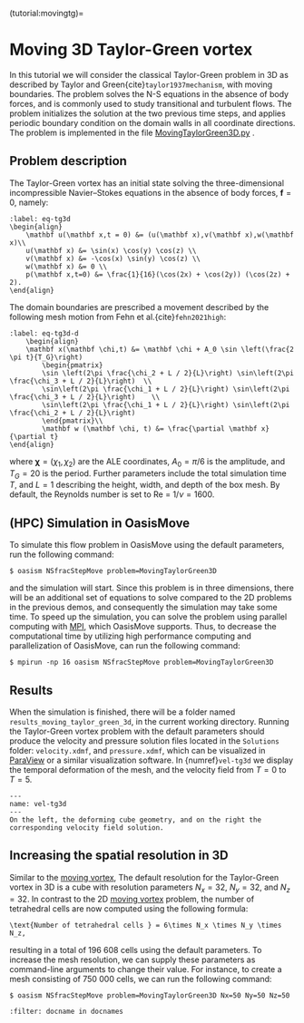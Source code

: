 (tutorial:movingtg)=

# Moving 3D Taylor-Green vortex

In this tutorial we will consider the classical Taylor-Green problem in 3D as described by Taylor and
Green{cite}`taylor1937mechanism`, with moving boundaries. The problem solves the N-S equations in the absence of body
forces, and is commonly used to study transitional and turbulent flows. The problem initializes the solution at the two
previous time steps, and applies periodic boundary condition on the domain walls in all coordinate directions.  
The problem is implemented in the
file [MovingTaylorGreen3D.py](https://github.com/KVSlab/OasisMove/blob/main/src/oasismove/problems/NSfracStep/MovingTaylorGreen3D.py)
.

## Problem description

The Taylor-Green vortex has an initial state solving the three-dimensional incompressible Navier–Stokes equations in the
absence of body forces, $\mathbf{f} = 0$, namely:

```{math}
:label: eq-tg3d
\begin{align}
    \mathbf u(\mathbf x,t = 0) &= (u(\mathbf x),v(\mathbf x),w(\mathbf x)\\
    u(\mathbf x) &= \sin(x) \cos(y) \cos(z) \\
    v(\mathbf x) &= -\cos(x) \sin(y) \cos(z) \\
    w(\mathbf x) &= 0 \\
    p(\mathbf x,t=0) &= \frac{1}{16}(\cos(2x) + \cos(2y)) (\cos(2z) + 2).
\end{align}
```

The domain boundaries are prescribed a movement described by the following mesh motion from Fehn et
al.{cite}`fehn2021high`:

```{math}
:label: eq-tg3d-d
    \begin{align}
    \mathbf x(\mathbf \chi,t) &= \mathbf \chi + A_0 \sin \left(\frac{2 \pi t}{T_G}\right)
        \begin{pmatrix}
        \sin \left(2\pi \frac{\chi_2 + L / 2}{L}\right) \sin\left(2\pi \frac{\chi_3 + L / 2}{L}\right)  \\ 
        \sin\left(2\pi \frac{\chi_1 + L / 2}{L}\right) \sin\left(2\pi \frac{\chi_3 + L / 2}{L}\right)    \\
        \sin\left(2\pi \frac{\chi_1 + L / 2}{L}\right) \sin\left(2\pi \frac{\chi_2 + L / 2}{L}\right)    
        \end{pmatrix}\\
        \mathbf w (\mathbf \chi, t) &= \frac{\partial \mathbf x}{\partial t}
\end{align}
```

where $\mathbf \chi = (\chi_1, \chi_2)$ are the ALE coordinates, $A_0=\pi / 6$ is the amplitude, and $T_G=20$ is the
period. Further parameters include the total simulation time $T$, and $L=1$ describing the height, width, and depth of
the box mesh. By default, the Reynolds number is set to Re = $1/\nu=1600$.

## (HPC) Simulation in OasisMove

To simulate this flow problem in OasisMove using the default parameters, run the following command:

``` console
$ oasism NSfracStepMove problem=MovingTaylorGreen3D
```

and the simulation will start. Since this problem is in three dimensions, there will be an additional set of equations
to solve compared to the 2D problems in the previous demos, and consequently the simulation may take some time. To speed
up the simulation, you can solve the problem using parallel computing with [MPI](https://www.open-mpi.org/), which
OasisMove supports. Thus, to decrease the computational time by utilizing high performance computing and parallelization
of OasisMove, can run the following command:

``` console
$ mpirun -np 16 oasism NSfracStepMove problem=MovingTaylorGreen3D
```

## Results

When the simulation is finished, there will be a folder named `results_moving_taylor_green_3d`, in the current working
directory. Running the Taylor-Green vortex problem with the default parameters should produce the velocity and pressure
solution files located in the `Solutions`
folder: `velocity.xdmf`, and `pressure.xdmf`, which can be visualized in [ParaView](https://www.paraview.org/) or a
similar visualization software. In {numref}`vel-tg3d` we display the temporal deformation of the mesh, and the velocity
field from $T=0$ to $T=5$.

```{figure} figures/moving_tg3d.gif
---
name: vel-tg3d
---
On the left, the deforming cube geometry, and on the right the corresponding velocity field solution.
```

## Increasing the spatial resolution in 3D

Similar to the [moving vortex](tutorial:vortex), The default resolution for the Taylor-Green vortex in 3D is a cube with
resolution parameters $N_x=32$, $N_y=32$, and $N_z=32$. In contrast to the 2D [moving vortex](tutorial:vortex) problem,
the number of tetrahedral cells are now computed using the following formula:

```{math}
\text{Number of tetrahedral cells } = 6\times N_x \times N_y \times N_z,
```

resulting in a total of 196 608 cells using the default parameters. To increase the mesh resolution, we can supply these
parameters as command-line arguments to change their value. For instance, to create a mesh consisting of 750 000 cells,
we can run the following command:

``` console
$ oasism NSfracStepMove problem=MovingTaylorGreen3D Nx=50 Ny=50 Nz=50
```

```{bibliography}
:filter: docname in docnames
```